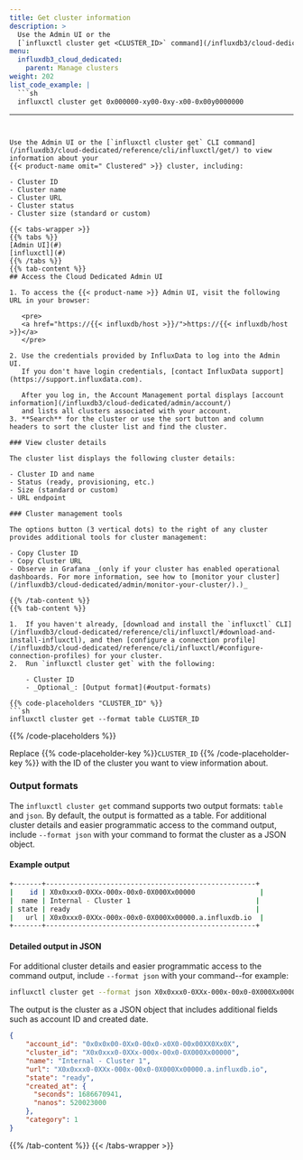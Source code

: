 ```yaml
---
title: Get cluster information
description: >
  Use the Admin UI or the
  [`influxctl cluster get <CLUSTER_ID>` command](/influxdb3/cloud-dedicated/reference/cli/influxctl/cluster/get/) to view information about your InfluxDB Cloud Dedicated cluster.
menu:
  influxdb3_cloud_dedicated:
    parent: Manage clusters
weight: 202
list_code_example: |
  ```sh
  influxctl cluster get 0x000000-xy00-0xy-x00-0x00y0000000
  ```
---
```


Use the Admin UI or the [`influxctl cluster get` CLI command](/influxdb3/cloud-dedicated/reference/cli/influxctl/get/) to view information about your
{{< product-name omit=" Clustered" >}} cluster, including:

- Cluster ID
- Cluster name
- Cluster URL
- Cluster status
- Cluster size (standard or custom)

{{< tabs-wrapper >}}
{{% tabs %}}
[Admin UI](#)
[influxctl](#)
{{% /tabs %}}
{{% tab-content %}}
## Access the Cloud Dedicated Admin UI

1. To access the {{< product-name >}} Admin UI, visit the following URL in your browser:

   <pre>
   <a href="https://{{< influxdb/host >}}/">https://{{< influxdb/host >}}</a>
   </pre>

2. Use the credentials provided by InfluxData to log into the Admin UI.
   If you don't have login credentials, [contact InfluxData support](https://support.influxdata.com).

   After you log in, the Account Management portal displays [account information](/influxdb3/cloud-dedicated/admin/account/)
   and lists all clusters associated with your account.
3. **Search** for the cluster or use the sort button and column headers to sort the cluster list and find the cluster.

### View cluster details

The cluster list displays the following cluster details:

- Cluster ID and name
- Status (ready, provisioning, etc.)
- Size (standard or custom)
- URL endpoint

### Cluster management tools

The options button (3 vertical dots) to the right of any cluster provides additional tools for cluster management:

- Copy Cluster ID
- Copy Cluster URL
- Observe in Grafana _(only if your cluster has enabled operational dashboards. For more information, see how to [monitor your cluster](/influxdb3/cloud-dedicated/admin/monitor-your-cluster/).)_

{{% /tab-content %}}
{{% tab-content %}}

1.  If you haven't already, [download and install the `influxctl` CLI](/influxdb3/cloud-dedicated/reference/cli/influxctl/#download-and-install-influxctl), and then [configure a connection profile](/influxdb3/cloud-dedicated/reference/cli/influxctl/#configure-connection-profiles) for your cluster.
2.  Run `influxctl cluster get` with the following:

    - Cluster ID
    - _Optional_: [Output format](#output-formats)

{{% code-placeholders "CLUSTER_ID" %}}
```sh
influxctl cluster get --format table CLUSTER_ID
```
{{% /code-placeholders %}}

Replace {{% code-placeholder-key %}}`CLUSTER_ID` {{% /code-placeholder-key %}} with the
ID of the cluster you want to view information about.

### Output formats

The `influxctl cluster get` command supports two output formats: `table` and `json`.
By default, the output is formatted as a table.
For additional cluster details and easier programmatic access to the command output, include `--format json`
with your command to format the cluster as a JSON object.

#### Example output

```sh
+-------+----------------------------------------------------+
|    id | X0x0xxx0-0XXx-000x-00x0-0X000Xx00000                |
|  name | Internal - Cluster 1                               |
| state | ready                                              |
|   url | X0x0xxx0-0XXx-000x-00x0-0X000Xx00000.a.influxdb.io  |
+-------+----------------------------------------------------+
```

#### Detailed output in JSON

For additional cluster details and easier programmatic access to the command output, include `--format json`
with your command--for example:

```sh
influxctl cluster get --format json X0x0xxx0-0XXx-000x-00x0-0X000Xx00000
```

The output is the cluster as a JSON object that includes additional fields such as account ID and created date.

```json
{
    "account_id": "0x0x0x00-0Xx0-00x0-x0X0-00x00XX0Xx0X",
    "cluster_id": "X0x0xxx0-0XXx-000x-00x0-0X000Xx00000",
    "name": "Internal - Cluster 1",
    "url": "X0x0xxx0-0XXx-000x-00x0-0X000Xx00000.a.influxdb.io",
    "state": "ready",
    "created_at": {
      "seconds": 1686670941,
      "nanos": 520023000
    },
    "category": 1
}
```
{{% /tab-content %}}
{{< /tabs-wrapper >}}
